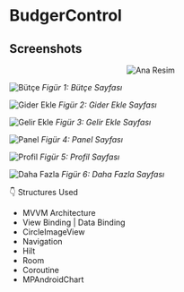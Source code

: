 # BudgerControl

## Screenshots

<p align="center">
  <img src="https://github.com/Bekir-Caglar/BudgetControl/assets/84410423/1894d038-8394-4f13-bb6e-45496673983d" alt="Ana Resim">
</p>

![Bütçe](https://github.com/Bekir-Caglar/BudgetControl/assets/84410423/c98ce1f3-8641-46dd-abd9-25b3f2f56686)
*Figür 1: Bütçe Sayfası*

![Gider Ekle](https://github.com/Bekir-Caglar/BudgetControl/assets/84410423/68b8d3e8-f27f-4614-97c2-ea710b89c05e)
*Figür 2: Gider Ekle Sayfası*

![Gelir Ekle](https://github.com/Bekir-Caglar/BudgetControl/assets/84410423/64bfa06b-a076-4d95-afbb-2beb4025afea)
*Figür 3: Gelir Ekle Sayfası*

![Panel](https://github.com/Bekir-Caglar/BudgetControl/assets/84410423/0d523f11-7f09-49d4-bd65-e35bb6ef524b)
*Figür 4: Panel Sayfası*

![Profil](https://github.com/Bekir-Caglar/BudgetControl/assets/84410423/f39edcaf-3b19-4809-aefe-ed43929a11230)
*Figür 5: Profil Sayfası*

![Daha Fazla](https://github.com/Bekir-Caglar/BudgetControl/assets/84410423/7b940285-718e-4d18-93f0-38d79977bb68)
*Figür 6: Daha Fazla Sayfası*



👇 Structures Used
- MVVM Architecture
- View Binding | Data Binding
- CircleImageView
- Navigation
- Hilt
- Room
- Coroutine
- MPAndroidChart


